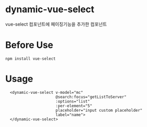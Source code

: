 # dynamic-vue-select
vue-select 컴포넌트에 페이징기능을 추가한 컴포넌트

# Before Use
``` npm install vue-select ```

# Usage

```
  <dynamic-vue-select v-model="mc"
                      @search:focus="getListToServer"
                      :options="list"
                      :per-element="5"
                      placeholder="input custom placeholder"
                      label="name">
  </dynamic-vue-select>
```

